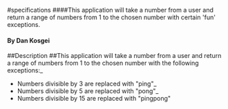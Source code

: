 #specifications
####This application will take a number from a user and return a range of numbers from 1 to the chosen number with certain 'fun' exceptions.

#### By Dan Kosgei

##Description
##This application will take a number from a user and return a range of numbers from 1 to the chosen number with the following exceptions:_

* Numbers divisible by 3 are replaced with "ping"_
* Numbers divisible by 5 are replaced with "pong"_
* Numbers divisible by 15 are replaced with "pingpong"
